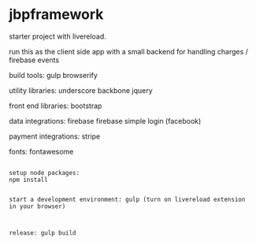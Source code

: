 jbpframework
==================================

starter project with livereload.

run this as the client side app with a small backend for handling charges / firebase events

build tools:
gulp
browserify

utility libraries:
underscore
backbone
jquery

front end libraries:
bootstrap

data integrations:
firebase
firebase simple login (facebook)

payment integrations:
stripe

fonts:
fontawesome

<code>
setup node packages:
npm install

start a development environment:
gulp
(turn on livereload extension in your browser)

release:
gulp build
</code>

